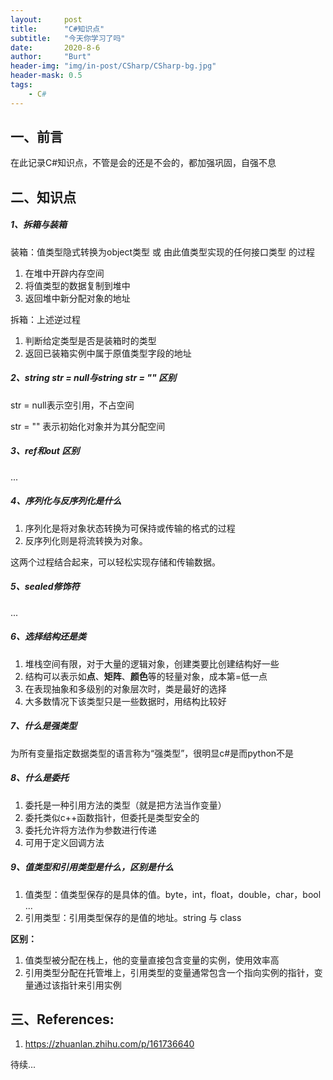 ```yaml
---
layout:     post
title:      "C#知识点"
subtitle:   "今天你学习了吗"
date:       2020-8-6
author:     "Burt"
header-img: "img/in-post/CSharp/CSharp-bg.jpg"
header-mask: 0.5
tags:
    - C#
---
```







## 一、前言

在此记录C#知识点，不管是会的还是不会的，都加强巩固，自强不息





## 二、知识点

##### 1、拆箱与装箱

装箱：值类型隐式转换为object类型 或 由此值类型实现的任何接口类型 的过程

1. 在堆中开辟内存空间
2. 将值类型的数据复制到堆中
3. 返回堆中新分配对象的地址

拆箱：上述逆过程

1. 判断给定类型是否是装箱时的类型
2. 返回已装箱实例中属于原值类型字段的地址

##### 2、string str = null与string str = "" 区别

str = null表示空引用，不占空间

str = ""   表示初始化对象并为其分配空间

##### 3、ref和out 区别

...

##### 4、序列化与反序列化是什么

1. 序列化是将对象状态转换为可保持或传输的格式的过程
2. 反序列化则是将流转换为对象。

这两个过程结合起来，可以轻松实现存储和传输数据。

##### 5、sealed修饰符

...

##### 6、选择结构还是类

1. 堆栈空间有限，对于大量的逻辑对象，创建类要比创建结构好一些
2. 结构可以表示如**点**、**矩阵**、**颜色**等的轻量对象，成本第=低一点
3. 在表现抽象和多级别的对象层次时，类是最好的选择
4. 大多数情况下该类型只是一些数据时，用结构比较好

##### 7、什么是强类型

为所有变量指定数据类型的语言称为“强类型”，很明显c#是而python不是

##### 8、什么是委托

1. 委托是一种引用方法的类型（就是把方法当作变量）
2. 委托类似c++函数指针，但委托是类型安全的
3. 委托允许将方法作为参数进行传递
4. 可用于定义回调方法

##### 9、值类型和引用类型是什么，区别是什么

1. 值类型：值类型保存的是具体的值。byte，int，float，double，char，bool ...
2. 引用类型：引用类型保存的是值的地址。string 与 class

**区别：**

1. 值类型被分配在栈上，他的变量直接包含变量的实例，使用效率高
2. 引用类型分配在托管堆上，引用类型的变量通常包含一个指向实例的指针，变量通过该指针来引用实例











## 三、References:

1. https://zhuanlan.zhihu.com/p/161736640









待续...

